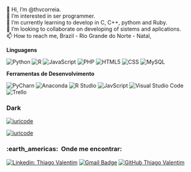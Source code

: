 👋 Hi, I’m @thvcorreia. <br>
👀 I’m interested in ser programmer. <br>
🌱 I’m currently learning to develop in C, C++, pythom and Ruby.<br>
💞️ I’m looking to collaborate on developing of sistems and aplications.<br>
📫 How to reach me, Brazil - Rio Grande do Norte - Natal, <br>

**Linguagens**

  ![Python](https://img.shields.io/badge/Python-333333?style=flat&logo=python&logoColor=white)
  ![R](https://img.shields.io/badge/R-333333?style=flat&logo=R&logoColor=white)
  ![JavaScript](https://img.shields.io/badge/-JavaScript-333333?style=flat&logo=javascript&logoColor=white)
  ![PHP](https://img.shields.io/badge/PHP-333333?style=flat&logo=php&logoColor=white)
  ![HTML5](https://img.shields.io/badge/-HTML5-333333?style=flat&logo=HTML5&logoColor=white)
  ![CSS](https://img.shields.io/badge/-CSS-333333?style=flat&logo=CSS3&logoColor=white)
  ![MySQL](https://img.shields.io/badge/-MySQL-333333?style=flat&logo=mysql&logoColor=white)

**Ferramentas de Desenvolvimento**

  ![PyCharn](https://img.shields.io/badge/-PyCharn-333333?style=flat&logo=pycharm&logoColor=white)
  ![Anaconda](https://img.shields.io/badge/-Anaconda-333333?style=flat&logo=anaconda&logoColor=white)
  ![R Studio](https://img.shields.io/badge/-R_Studio-333333?style=flat&logo=rstudio&logoColor=white)
  ![JavScript](https://img.shields.io/badge/-Javascript-333333?style=flat&logo=javascript&logoColor=white)
  ![Visual Studio Code](https://img.shields.io/badge/-Visual%20Studio%20Code-333333?style=flat&logo=visual-studio-code&logoColor=white)
  ![Trello](https://img.shields.io/badge/-Trello-333333?style=flat&logo=trello&logoColor=white)
<!---
thvcorreia/thvcorreia is a ✨ special ✨ repository because its `README.md` (this file) appears on your GitHub profile.
You can click the Preview link to take a look at your changes.
--->
### Dark
[![iuricode](https://github-readme-stats.vercel.app/api?username=thvcorreia&theme=dark)](https://github.com/thvcorreia/)

[![iuricode](https://github-readme-stats.vercel.app/api/top-langs/?username=thvcorreia&hide=html&layout=compact&theme=dark)](https://github.com/thvcorreia/)

<h3> :earth_americas: &nbsp;Onde me encontrar: </h3> 

[![Linkedin: Thiago Valentim](https://img.shields.io/badge/-ThiagoValentim-333333?style=flat-square&logo=Linkedin&logoColor=white&link=https://www.linkedin.com/in/thiago-valentim-correia-5331691b5/)](https://www.linkedin.com/in/thiago-valentim-correia-5331691b5/)
[![Gmail Badge](https://img.shields.io/badge/-thvcorreia@hotmail.com-333333?style=flat-square&logo=Gmail&logoColor=white&link=mailto:thvcorreia@hotmail.com)](mailto:thvcorreia@hotmail.com)
[![GitHub Thiago Valentim](https://img.shields.io/github/followers/thvcorreia?label=follow&style=social&logoColor=black)](https://github.com/thvcorreia)

